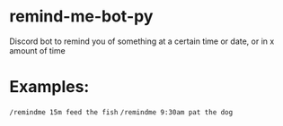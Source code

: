 # remind-me-bot-py
Discord bot to remind you of something at a certain time or date, or in x amount of time 

# Examples:
`/remindme 15m feed the fish`
`/remindme 9:30am pat the dog`
